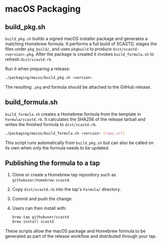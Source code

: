 # macOS Packaging

## build_pkg.sh

`build_pkg.sh` builds a signed macOS installer package and generates a matching Homebrew formula. It performs a full build of SCASTD, stages the files under `pkg_build/`, and uses `pkgbuild` to produce `dist/scastd-<version>.pkg`. After the package is created it invokes `build_formula.sh` to refresh `dist/scastd.rb`.

Run it when preparing a release:

```bash
./packaging/macos/build_pkg.sh <version>
```

The resulting `.pkg` and formula should be attached to the GitHub release.

## build_formula.sh

`build_formula.sh` creates a Homebrew formula from the template in `Formula/scastd.rb`. It calculates the SHA256 of the release tarball and writes the finished formula to `dist/scastd.rb`.

```bash
./packaging/macos/build_formula.sh <version> [repo_url]
```

This script runs automatically from `build_pkg.sh` but can also be called on its own when only the formula needs to be updated.

## Publishing the formula to a tap

1. Clone or create a Homebrew tap repository such as `githubuser/homebrew-scastd`.
2. Copy `dist/scastd.rb` into the tap's `Formula/` directory.
3. Commit and push the change.
4. Users can then install with:
   
   ```bash
   brew tap githubuser/scastd
   brew install scastd
   ```

These scripts allow the macOS package and Homebrew formula to be generated as part of the release workflow and distributed through your tap.
